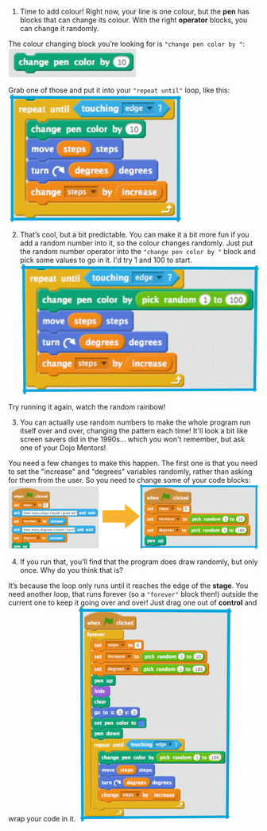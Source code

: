 
1. Time to add colour! Right now, your line is one colour, but the **pen** has blocks that can change its colour. With the right **operator** blocks, you can change it randomly.

 The colour changing block you’re looking for is `"change pen color by "`: ![](assets/cooler1.png)

 Grab one of those and put it into your `"repeat until"` loop, like this: ![](assets/cooler2.png)

2. That’s cool, but a bit predictable. You can make it a bit more fun if you add a random number into it, so the colour changes randomly. Just put the random number operator into the `"change pen color by "` block and pick some values to go in it. I'd try 1 and 100 to start. ![](assets/cooler3.png)

 Try running it again, watch the random rainbow!

3. You can actually use random numbers to make the whole program run itself over and over, changing the pattern each time! It'll look a bit like screen savers did in the 1990s... which you won't remember, but ask one of your Dojo Mentors!

 You need a few changes to make this happen. The first one is that you need to set the "increase" and "degrees" variables randomly, rather than asking for them from the user. So you need to change some of your code blocks: ![](assets/cooler4.png)

4. If you run that, you’ll find that the program does draw randomly, but only once. Why do you think that is?

 It’s because the loop only runs until it reaches the edge of the **stage**. You need another loop, that runs forever (so a `"forever"` block then!) outside the current one to keep it going over and over! Just drag one out of **control** and wrap your code in it. ![](assets/cooler5.png)


